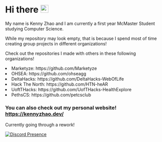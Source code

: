 # Hi there <img src="https://raw.githubusercontent.com/Tarikul-Islam-Anik/Animated-Fluent-Emojis/master/Emojis/Smilies/Sleeping%20Face.png" alt="Sleeping Face" width="25" height="25" />

My name is Kenny Zhao and I am currently a first year McMaster Student studying Computer Science.

While my repository may look empty, that is because I spend most of time creating group projects in different organizations!

Check out the repositories I made with others in these following organizations!


<li>Marketyze: https://github.com/Marketyze</li>
<li>OHSEA: https://github.com/ohseagg</li>
<li>DeltaHacks: https://github.com/DeltaHacks-WebOfLife</li>
<li>Hack The North: https://github.com/HTN-heAR</li>
<li>UoftTHacks: https://github.com/UofTHacks-HealthExplore</li>
<li>PethsCS: https://github.com/petcsclub</li>


### You can also check out my personal website! https://kennyzhao.dev/ 
Currently going through a rework!

[![Discord Presence](https://lanyard.cnrad.dev/api/278684602107953152)](https://discord.com/users/278684602107953152)




<!--
**kennyzhao-code/kennyzhao-code** is a ✨ _special_ ✨ repository because its `README.md` (this file) appears on your GitHub profile.

Here are some ideas to get you started:

- 🔭 I’m currently working on ...
- 🌱 I’m currently learning ...
- 👯 I’m looking to collaborate on ...
- 🤔 I’m looking for help with ...
- 💬 Ask me about ...
- 📫 How to reach me: ...
- 😄 Pronouns: ...
- ⚡ Fun fact: ...
-->
